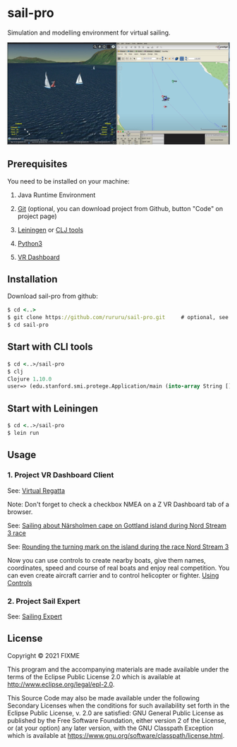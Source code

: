 # sail-pro

Simulation and modelling environment for virtual sailing.

![screenshot](1.png)

## Prerequisites

You need to be installed on your machine:

1. Java Runtime Environment

2. [Git](https://git-scm.com/) (optional, you can download project from Github, button "Code" on project page)

3. [Leiningen](https://leiningen.org/) or [CLJ tools](https://clojure.org/guides/getting_started)

3. [Python3](https://www.python.org/downloads/)

4. [VR Dashboard](https://martinez58400.wixsite.com/navigationvirtuelle/vr-dashboard?lang=en)


## Installation

Download sail-pro from github:

```clj
$ cd <..>
$ git clone https://github.com/rururu/sail-pro.git     # optional, see above
$ cd sail-pro
```
## Start with CLI tools

```clj
$ cd <..>/sail-pro
$ clj
Clojure 1.10.0
user=> (edu.stanford.smi.protege.Application/main (into-array String []))
```

## Start with Leiningen

```clj
$ cd <..>/sail-pro
$ lein run
```

## Usage

### 1. Project VR Dashboard Client

See: [Virtual Regatta](https://www.youtube.com/watch?v=LYRTzwEeJqw)

Note: Don't forget to check a checkbox NMEA on a Z VR Dashboard tab of a browser.

See: [Sailing about Närsholmen cape on Gottland island during Nord Stream 3 race](https://www.youtube.com/watch?v=2kHoByWW9Zw)

See: [Rounding the turning mark on the island during the race Nord Stream 3](https://youtu.be/NTzE-a0fBQs)

Now you can use controls to create nearby boats, give them names, coordinates, speed and course of real boats and enjoy real competition. You can even create aircraft carrier and to control helicopter or fighter. [Using Controls](https://youtu.be/pK9GTSEGQYQ)

### 2. Project Sail Expert

See: [Sailing Expert](https://youtu.be/VG87r7_gVz8)

## License

Copyright © 2021 FIXME

This program and the accompanying materials are made available under the
terms of the Eclipse Public License 2.0 which is available at
http://www.eclipse.org/legal/epl-2.0.

This Source Code may also be made available under the following Secondary
Licenses when the conditions for such availability set forth in the Eclipse
Public License, v. 2.0 are satisfied: GNU General Public License as published by
the Free Software Foundation, either version 2 of the License, or (at your
option) any later version, with the GNU Classpath Exception which is available
at https://www.gnu.org/software/classpath/license.html.
